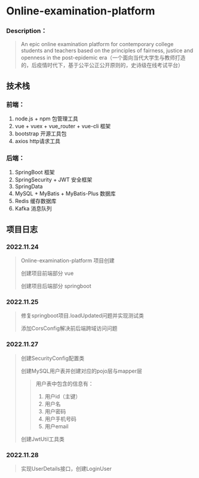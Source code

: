 # Online-examination-platform

### Description：

> An epic online examination platform for contemporary college students and teachers based on the principles of fairness, justice and openness in the post-epidemic era（一个面向当代大学生与教师打造的，后疫情时代下，基于公平公正公开原则的，史诗级在线考试平台）

## 技术栈

### 前端：

1. node.js + npm 包管理工具
2. vue + vuex + vue_router + vue-cli 框架
3. bootstrap 开源工具包
4. axios http请求工具

### 后端：

1. SpringBoot 框架
2. SpringSecurity + JWT 安全框架
3. SpringData
4. MySQL + MyBatis + MyBatis-Plus 数据库
5. Redis 缓存数据库
6. Kafka 消息队列

## 项目日志

### 2022.11.24

> Online-examination-platform 项目创建
>
> 创建项目前端部分 vue
>
> 创建项目后端部分 springboot

### 2022.11.25

> 修复springboot项目.loadUpdated问题并实现测试类
>
> 添加CorsConfig解决前后端跨域访问问题

### 2022.11.27

> 创建SecurityConfig配置类
>
> 创建MySQL用户表并创建对应的pojo层与mapper层
>
> > 用户表中包含的信息有：
> >
> > 1. 用户id（主键）
> > 2. 用户名
> > 3. 用户密码
> > 4. 用户手机号码
> > 5. 用户email
>
> 创建JwtUtil工具类

### 2022.11.28

> 实现UserDetails接口，创建LoginUser
